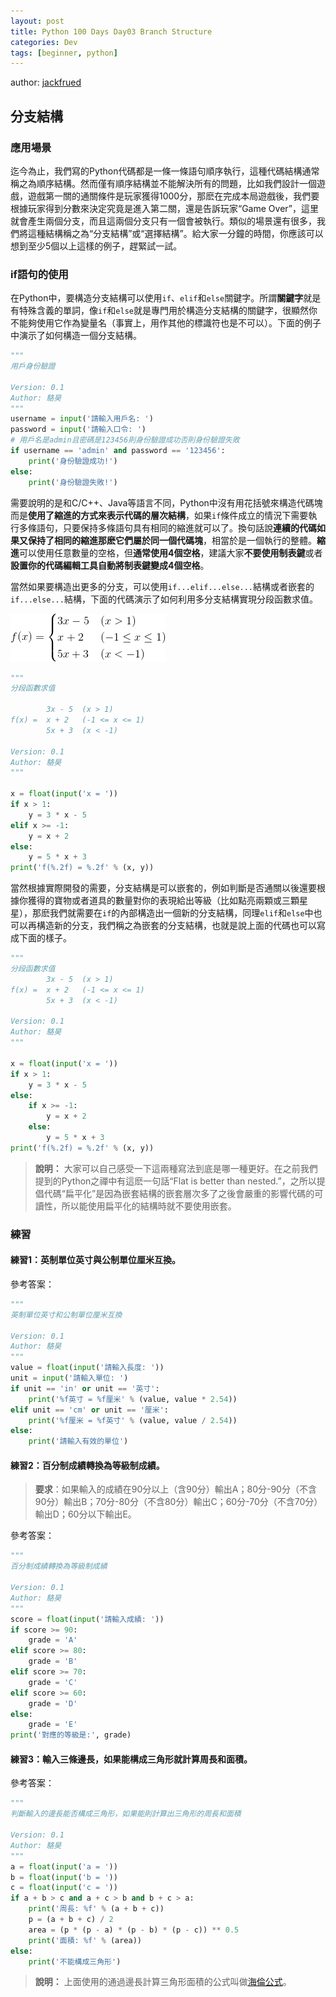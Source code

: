 ```yaml
---
layout: post
title: Python 100 Days Day03 Branch Structure 
categories: Dev
tags: [beginner, python]
---
```


author: [jackfrued](https://github.com/jackfrued/Python-100-Days)

## 分支結構

### 應用場景

迄今為止，我們寫的Python代碼都是一條一條語句順序執行，這種代碼結構通常稱之為順序結構。然而僅有順序結構並不能解決所有的問題，比如我們設計一個遊戲，遊戲第一關的通關條件是玩家獲得1000分，那麽在完成本局遊戲後，我們要根據玩家得到分數來決定究竟是進入第二關，還是告訴玩家“Game Over”，這里就會產生兩個分支，而且這兩個分支只有一個會被執行。類似的場景還有很多，我們將這種結構稱之為“分支結構”或“選擇結構”。給大家一分鐘的時間，你應該可以想到至少5個以上這樣的例子，趕緊試一試。

<!-- more -->

### if語句的使用

在Python中，要構造分支結構可以使用`if`、`elif`和`else`關鍵字。所謂**關鍵字**就是有特殊含義的單詞，像`if`和`else`就是專門用於構造分支結構的關鍵字，很顯然你不能夠使用它作為變量名（事實上，用作其他的標識符也是不可以）。下面的例子中演示了如何構造一個分支結構。

```python
"""
用戶身份驗證

Version: 0.1
Author: 駱昊
"""
username = input('請輸入用戶名: ')
password = input('請輸入口令: ')
# 用戶名是admin且密碼是123456則身份驗證成功否則身份驗證失敗
if username == 'admin' and password == '123456':
    print('身份驗證成功!')
else:
    print('身份驗證失敗!')
```

需要說明的是和C/C++、Java等語言不同，Python中沒有用花括號來構造代碼塊而是**使用了縮進的方式來表示代碼的層次結構**，如果`if`條件成立的情況下需要執行多條語句，只要保持多條語句具有相同的縮進就可以了。換句話說**連續的代碼如果又保持了相同的縮進那麽它們屬於同一個代碼塊**，相當於是一個執行的整體。**縮進**可以使用任意數量的空格，但**通常使用4個空格**，建議大家**不要使用制表鍵**或者**設置你的代碼編輯工具自動將制表鍵變成4個空格**。

當然如果要構造出更多的分支，可以使用`if...elif...else...`結構或者嵌套的`if...else...`結構，下面的代碼演示了如何利用多分支結構實現分段函數求值。

![$$f(x)=\begin{cases} 3x-5&\text{(x>1)}\\x+2&\text{(-1}\leq\text{x}\leq\text{1)}\\5x+3&\text {(x<-1)}\end{cases}$$](/public/img/python-100-days-01-15/formula_1.png)

```python
"""
分段函數求值

        3x - 5  (x > 1)
f(x) =  x + 2   (-1 <= x <= 1)
        5x + 3  (x < -1)

Version: 0.1
Author: 駱昊
"""

x = float(input('x = '))
if x > 1:
    y = 3 * x - 5
elif x >= -1:
    y = x + 2
else:
    y = 5 * x + 3
print('f(%.2f) = %.2f' % (x, y))
```

當然根據實際開發的需要，分支結構是可以嵌套的，例如判斷是否通關以後還要根據你獲得的寶物或者道具的數量對你的表現給出等級（比如點亮兩顆或三顆星星），那麽我們就需要在`if`的內部構造出一個新的分支結構，同理`elif`和`else`中也可以再構造新的分支，我們稱之為嵌套的分支結構，也就是說上面的代碼也可以寫成下面的樣子。

```python
"""
分段函數求值
		3x - 5	(x > 1)
f(x) =	x + 2	(-1 <= x <= 1)
		5x + 3	(x < -1)

Version: 0.1
Author: 駱昊
"""

x = float(input('x = '))
if x > 1:
    y = 3 * x - 5
else:
    if x >= -1:
        y = x + 2
    else:
        y = 5 * x + 3
print('f(%.2f) = %.2f' % (x, y))
```

> **說明：** 大家可以自己感受一下這兩種寫法到底是哪一種更好。在之前我們提到的Python之禪中有這麽一句話“Flat is better than nested.”，之所以提倡代碼“扁平化”是因為嵌套結構的嵌套層次多了之後會嚴重的影響代碼的可讀性，所以能使用扁平化的結構時就不要使用嵌套。

### 練習

#### 練習1：英制單位英寸與公制單位厘米互換。

參考答案：

```python
"""
英制單位英寸和公制單位厘米互換

Version: 0.1
Author: 駱昊
"""
value = float(input('請輸入長度: '))
unit = input('請輸入單位: ')
if unit == 'in' or unit == '英寸':
    print('%f英寸 = %f厘米' % (value, value * 2.54))
elif unit == 'cm' or unit == '厘米':
    print('%f厘米 = %f英寸' % (value, value / 2.54))
else:
    print('請輸入有效的單位')
```

#### 練習2：百分制成績轉換為等級制成績。

> **要求**：如果輸入的成績在90分以上（含90分）輸出A；80分-90分（不含90分）輸出B；70分-80分（不含80分）輸出C；60分-70分（不含70分）輸出D；60分以下輸出E。

參考答案：

```python
"""
百分制成績轉換為等級制成績

Version: 0.1
Author: 駱昊
"""
score = float(input('請輸入成績: '))
if score >= 90:
    grade = 'A'
elif score >= 80:
    grade = 'B'
elif score >= 70:
    grade = 'C'
elif score >= 60:
    grade = 'D'
else:
    grade = 'E'
print('對應的等級是:', grade)
```
#### 練習3：輸入三條邊長，如果能構成三角形就計算周長和面積。

參考答案：

```python
"""
判斷輸入的邊長能否構成三角形，如果能則計算出三角形的周長和面積

Version: 0.1
Author: 駱昊
"""
a = float(input('a = '))
b = float(input('b = '))
c = float(input('c = '))
if a + b > c and a + c > b and b + c > a:
    print('周長: %f' % (a + b + c))
    p = (a + b + c) / 2
    area = (p * (p - a) * (p - b) * (p - c)) ** 0.5
    print('面積: %f' % (area))
else:
    print('不能構成三角形')
```
> **說明：** 上面使用的通過邊長計算三角形面積的公式叫做[海倫公式](https://zh.wikipedia.org/zh-hans/海倫公式)。


